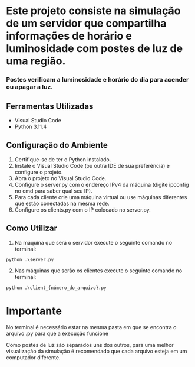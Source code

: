 # Este projeto consiste na simulação de um servidor que compartilha informações de horário e luminosidade com postes de luz de uma região.
### Postes verificam a luminosidade e horário do dia para acender ou apagar a luz.
## Ferramentas Utilizadas

- Visual Studio Code
- Python 3.11.4  

## Configuração do Ambiente
1. Certifique-se de ter o Python instalado.
2. Instale o Visual Studio Code (ou outra IDE de sua preferência) e configure o projeto.
3. Abra o projeto no Visual Studio Code.
4. Configure o server.py com o endereço IPv4 da máquina (digite ipconfig no cmd para saber qual seu IP).
5. Para cada cliente crie uma máquina virtual ou use máquinas diferentes que estão conectadas na mesma rede.
6. Configure os clients.py com o IP colocado no server.py.

## Como Utilizar
1. Na máquina que será o servidor execute o seguinte comando no terminal:
```
python .\server.py
```
2. Nas máquinas que serão os clientes execute o seguinte comando no terminal: 
```
python .\client_{número_do_arquivo}.py
```


# Importante

No terminal é necessário estar na mesma pasta em que se encontra o arquivo .py para que a execução funcione

Como postes de luz são separados uns dos outros, para uma melhor visualização da simulação é recomendado que cada arquivo esteja em um computador diferente. 
